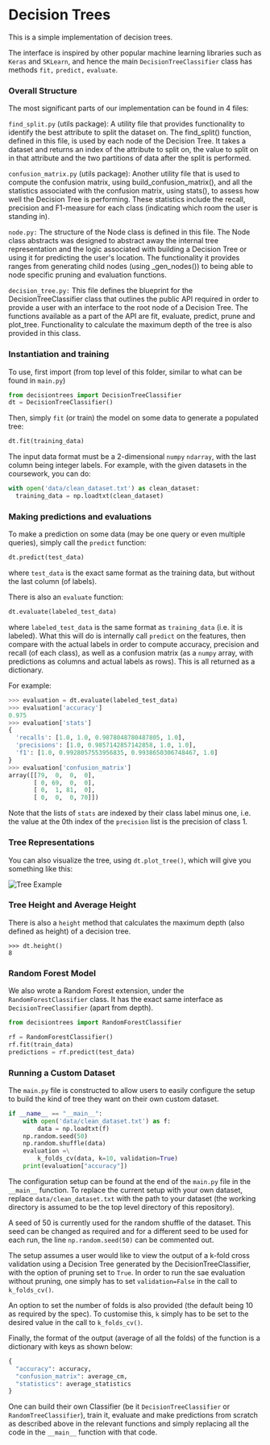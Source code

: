 # Decision Trees

This is a simple implementation of decision trees.


The interface is inspired by other popular machine learning libraries such as `Keras` and `SKLearn`, and hence the main `DecisionTreeClassifier` class has methods `fit,` `predict,` `evaluate`.

### Overall Structure 

The most significant parts of our implementation can be found in 4 files:

`find_split.py` (utils package): A utility file that provides functionality to identify the best attribute to split the dataset on. The find\_split() function, defined in this file, is used by each node of the Decision Tree. It takes a dataset and returns an index of the attribute to split on, the value to split on in that attribute and the two partitions of data after the split is performed. 

`confusion_matrix.py` (utils package): Another utility file that is used to compute the confusion matrix, using build_confusion_matrix(), and all the statistics associated with the confusion matrix, using stats(), to assess how well the Decision Tree is performing. These statistics include the recall, precision and F1-measure for each class (indicating which room the user is standing in).

`node.py:` The structure of the Node class is defined in this file. The Node class abstracts was designed to abstract away the internal tree representation and the logic associated with building a Decision Tree or using it for predicting the user's location. The functionality it provides ranges from generating child nodes (using _gen_nodes()) to being able to node specific pruning and evaluation functions.

`decision_tree.py:` This file defines the blueprint for the DecisionTreeClassifier class that outlines the public API required in order to provide a user with an interface to the root node of a Decision Tree. The functions available as a part of the API are fit, evaluate, predict, prune and plot\_tree. Functionality to calculate the maximum depth of the tree is also provided in this class.


### Instantiation and training

To use, first import (from top level of this folder, similar to what can be found in `main.py`)

```python
from decisiontrees import DecisionTreeClassifier
dt = DecisionTreeClassifier()
```

Then, simply `fit` (or train) the model on some data to generate a populated tree:

```python
dt.fit(training_data)
```

The input data format must be a 2-dimensional `numpy` `ndarray`, with the last column being integer labels. For example, with the given datasets in the coursework, you can do:

```python
with open('data/clean_dataset.txt') as clean_dataset:
  training_data = np.loadtxt(clean_dataset)
```

### Making predictions and evaluations

To make a prediction on some data (may be one query or even multiple queries), simply call the `predict` function:

```python
dt.predict(test_data)
```
where `test_data` is the exact same format as the training data, but without the last column (of labels).

There is also an `evaluate` function:

```python
dt.evaluate(labeled_test_data)
```
where `labeled_test_data` is the same format as `training_data` (i.e. it is labeled). What this will do is internally call `predict` on the features, then compare with the actual labels in order to compute accuracy, precision and recall (of each class), as well as a confusion matrix (as a `numpy` array, with predictions as columns and actual labels as rows). This is all returned as a dictionary.

For example:

```python
>>> evaluation = dt.evaluate(labeled_test_data)
>>> evaluation['accuracy']
0.975
>>> evaluation['stats']
{
  'recalls': [1.0, 1.0, 0.9878048780487805, 1.0],
  'precisions': [1.0, 0.9857142857142858, 1.0, 1.0],
  'f1': [1.0, 0.9928057553956835, 0.9938650306748467, 1.0]
}
>>> evaluation['confusion_matrix']
array([[79,  0,  0,  0],
       [ 0, 69,  0,  0],
       [ 0,  1, 81,  0],
       [ 0,  0,  0, 70]])
```

Note that the lists of `stats` are indexed by their class label minus one, i.e. the value at the 0th index of the `precision` list is the precision of class 1.

### Tree Representations

You can also visualize the tree, using `dt.plot_tree()`, which will give you something like this:

![Tree Example](images/tree.png)

### Tree Height and Average Height

There is also a `height` method that calculates the maximum depth (also defined as height) of a decision tree.

```
>>> dt.height()
8
```

### Random Forest Model

We also wrote a Random Forest extension, under the ``RandomForestClassifier`` class. It has the exact same interface as `DecisionTreeClassifier` (apart from depth).

```python
from decisiontrees import RandomForestClassifier

rf = RandomForestClassifier()
rf.fit(train_data)
predictions = rf.predict(test_data)
```
### Running a Custom Dataset

The `main.py` file is constructed to allow users to easily configure the setup to build the kind of tree they want on their own custom dataset.

```python
if __name__ == "__main__":
    with open('data/clean_dataset.txt') as f:
        data = np.loadtxt(f)
    np.random.seed(50)
    np.random.shuffle(data)
    evaluation =\
        k_folds_cv(data, k=10, validation=True)
    print(evaluation["accuracy"])
```

The configuration setup can be found at the end of the `main.py` file in the `__main__` function. To replace the current setup with your own dataset, replace `data/clean_dataset.txt` with the path to your dataset (the working directory is assumed to be the top level directory of this repository).

A seed of 50 is currently used for the random shuffle of the dataset. This seed can be changed as required and for a different seed to be used for each run, the line `np.random.seed(50)` can be commented out.

The setup assumes a user would like to view the output of a k-fold cross validation using a Decision Tree generated by the DecisionTreeClassifier, with the option of pruning set to `True`. In order to run the sae evaluation without pruning, one simply has to set `validation=False` in the call to `k_folds_cv()`. 

An option to set the number of folds is also provided (the default being 10 as required by the spec). To customise this, `k` simply has to be set to the desired value in the call to `k_folds_cv()`. 

Finally, the format of the output (average of all the folds) of the function is a dictionary with keys as shown below:

```python
{
  "accuracy": accuracy,
  "confusion_matrix": average_cm,
  "statistics": average_statistics
}
```

One can build their own Classifier (be it `DecisionTreeClassifier` or `RandomTreeClassifier`), train it, evaluate and make predictions from scratch as described above in the relevant functions and simply replacing all the code in the `__main__` function with that code.  